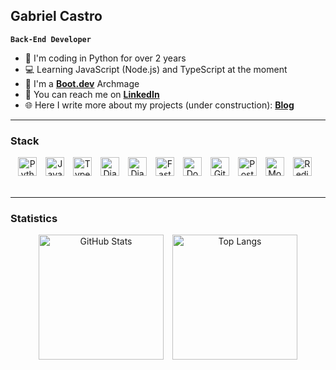 ## Gabriel Castro
**`Back-End Developer`**

* 🐍 I'm coding in Python for over 2 years
* 💻 Learning JavaScript (Node.js) and TypeScript at the moment
* 🧠 I'm a **[Boot.dev](https://www.boot.dev/u/thegabcastro)** Archmage
* 🔗 You can reach me on **[LinkedIn](https://www.linkedin.com/in/advgabrielcastro/?profileId=ACoAABf_E8QBQ7nppfC-Yl2Hp9fVQDNOFGHVTxg)**
* 🌐 Here I write more about my projects (under construction): **[Blog](https://gabrielms-castro.github.io/static-site-generator/)**

---
### Stack

<div align="center">
    <img alt="Python" title="Python" width="30px" style="padding-right: 10px;" src="https://cdn.jsdelivr.net/gh/devicons/devicon@latest/icons/python/python-original.svg" />
    <img alt="JavaScript" title="JavaScript" width="30px" style="padding-right: 10px;" src="https://cdn.jsdelivr.net/gh/devicons/devicon@latest/icons/javascript/javascript-original.svg" />
    <img alt="TypeScript" title="TypeScript" width="30px" style="padding-right: 10px;" src="https://cdn.jsdelivr.net/gh/devicons/devicon@latest/icons/typescript/typescript-original.svg" />
    <img alt="Django" title="Django" width="30px" style="padding-right: 10px;" src="https://cdn.jsdelivr.net/gh/devicons/devicon@latest/icons/django/django-plain.svg" />
    <img alt="Django Rest Framework" title="Django Rest Framework" width="30px" style="padding-right: 10px;" src="https://cdn.jsdelivr.net/gh/devicons/devicon@latest/icons/djangorest/djangorest-original.svg" />
    <img alt="FastAPI" title="FastAPI" width="30px" style="padding-right: 10px;" src="https://cdn.jsdelivr.net/gh/devicons/devicon@latest/icons/fastapi/fastapi-original.svg" />
    <img alt="Docker" title="Docker" width="30px" style="padding-right: 10px;" src="https://cdn.jsdelivr.net/gh/devicons/devicon@latest/icons/docker/docker-plain-wordmark.svg" />  
    <img alt="Git" title="Git" width="30px" style="padding-right: 10px;" src="https://cdn.jsdelivr.net/gh/devicons/devicon@latest/icons/git/git-original.svg" />
    <img alt="PostgreSQL" title="PostgreSQL" width="30px" style="padding-right: 10px;" src="https://cdn.jsdelivr.net/gh/devicons/devicon@latest/icons/postgresql/postgresql-original.svg" />
    <img alt="MongoDB" title="MongoDB" width="30px" style="padding-right: 10px;" src="https://cdn.jsdelivr.net/gh/devicons/devicon@latest/icons/mongodb/mongodb-original.svg" />
    <img alt="Redis" title="Redis" width="30px" style="padding-right: 10px;" src="https://cdn.jsdelivr.net/gh/devicons/devicon@latest/icons/redis/redis-plain-wordmark.svg" /> 
</div>

<br/>

---
### Statistics
<div align="center">
  <img 
    alt="GitHub Stats" 
    height="200" 
    style="padding-right: 10px;" 
    src="https://github-readme-stats.vercel.app/api?username=gabrielms-castro&show_icons=true&theme=github_dark" 
  />
  <img 
    alt="Top Langs" 
    height="200" 
    src="https://github-readme-stats.vercel.app/api/top-langs/?username=gabrielms-castro&theme=github_dark&layout=compact&langs_count=8" 
  />
</div>

